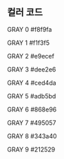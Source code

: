 
## 컬러 코드

GRAY 0
#f8f9fa

GRAY 1
#f1f3f5

GRAY 2
#e9ecef

GRAY 3
#dee2e6

GRAY 4
#ced4da

GRAY 5
#adb5bd

GRAY 6
#868e96

GRAY 7
#495057

GRAY 8
#343a40

GRAY 9
#212529
